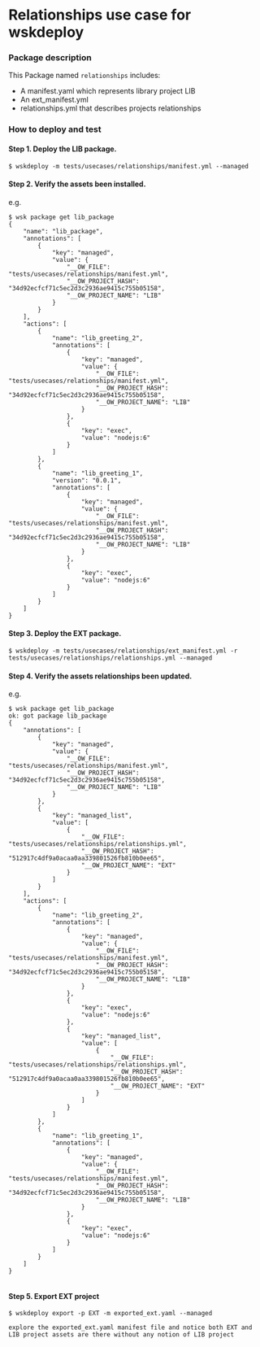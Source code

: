 <!--
#
# Licensed to the Apache Software Foundation (ASF) under one or more contributor
# license agreements.  See the NOTICE file distributed with this work for additional
# information regarding copyright ownership.  The ASF licenses this file to you
# under the Apache License, Version 2.0 (the # "License"); you may not use this
# file except in compliance with the License.  You may obtain a copy of the License
# at:
#
# http://www.apache.org/licenses/LICENSE-2.0
#
# Unless required by applicable law or agreed to in writing, software distributed
# under the License is distributed on an "AS IS" BASIS, WITHOUT WARRANTIES OR
# CONDITIONS OF ANY KIND, either express or implied.  See the License for the
# specific language governing permissions and limitations under the License.
#
-->

# Relationships use case for wskdeploy

### Package description

This Package named `relationships` includes:
- A manifest.yaml which represents library project LIB
- An ext_manifest.yml
- relationships.yml that describes projects relationships


### How to deploy and test

#### Step 1. Deploy the LIB package.

```
$ wskdeploy -m tests/usecases/relationships/manifest.yml --managed
```

#### Step 2. Verify the assets been installed.

e.g. 
```
$ wsk package get lib_package
{
    "name": "lib_package",
    "annotations": [
        {
            "key": "managed",
            "value": {
                "__OW_FILE": "tests/usecases/relationships/manifest.yml",
                "__OW_PROJECT_HASH": "34d92ecfcf71c5ec2d3c2936ae9415c755b05158",
                "__OW_PROJECT_NAME": "LIB"
            }
        }
    ],
    "actions": [
        {
            "name": "lib_greeting_2",
            "annotations": [
                {
                    "key": "managed",
                    "value": {
                        "__OW_FILE": "tests/usecases/relationships/manifest.yml",
                        "__OW_PROJECT_HASH": "34d92ecfcf71c5ec2d3c2936ae9415c755b05158",
                        "__OW_PROJECT_NAME": "LIB"
                    }
                },
                {
                    "key": "exec",
                    "value": "nodejs:6"
                }
            ]
        },
        {
            "name": "lib_greeting_1",
            "version": "0.0.1",
            "annotations": [
                {
                    "key": "managed",
                    "value": {
                        "__OW_FILE": "tests/usecases/relationships/manifest.yml",
                        "__OW_PROJECT_HASH": "34d92ecfcf71c5ec2d3c2936ae9415c755b05158",
                        "__OW_PROJECT_NAME": "LIB"
                    }
                },
                {
                    "key": "exec",
                    "value": "nodejs:6"
                }
            ]
        }
    ]
}
```

#### Step 3. Deploy the EXT package.

```
$ wskdeploy -m tests/usecases/relationships/ext_manifest.yml -r tests/usecases/relationships/relationships.yml --managed
```

#### Step 4. Verify the assets relationships been updated.

e.g. 
```
$ wsk package get lib_package
ok: got package lib_package
{
    "annotations": [
        {
            "key": "managed",
            "value": {
                "__OW_FILE": "tests/usecases/relationships/manifest.yml",
                "__OW_PROJECT_HASH": "34d92ecfcf71c5ec2d3c2936ae9415c755b05158",
                "__OW_PROJECT_NAME": "LIB"
            }
        },
        {
            "key": "managed_list",
            "value": [
                {
                    "__OW_FILE": "tests/usecases/relationships/relationships.yml",
                    "__OW_PROJECT_HASH": "512917c4df9a0acaa0aa339801526fb810b0ee65",
                    "__OW_PROJECT_NAME": "EXT"
                }
            ]
        }
    ],
    "actions": [
        {
            "name": "lib_greeting_2",
            "annotations": [
                {
                    "key": "managed",
                    "value": {
                        "__OW_FILE": "tests/usecases/relationships/manifest.yml",
                        "__OW_PROJECT_HASH": "34d92ecfcf71c5ec2d3c2936ae9415c755b05158",
                        "__OW_PROJECT_NAME": "LIB"
                    }
                },
                {
                    "key": "exec",
                    "value": "nodejs:6"
                },
                {
                    "key": "managed_list",
                    "value": [
                        {
                            "__OW_FILE": "tests/usecases/relationships/relationships.yml",
                            "__OW_PROJECT_HASH": "512917c4df9a0acaa0aa339801526fb810b0ee65",
                            "__OW_PROJECT_NAME": "EXT"
                        }
                    ]
                }
            ]
        },
        {
            "name": "lib_greeting_1",
            "annotations": [
                {
                    "key": "managed",
                    "value": {
                        "__OW_FILE": "tests/usecases/relationships/manifest.yml",
                        "__OW_PROJECT_HASH": "34d92ecfcf71c5ec2d3c2936ae9415c755b05158",
                        "__OW_PROJECT_NAME": "LIB"
                    }
                },
                {
                    "key": "exec",
                    "value": "nodejs:6"
                }
            ]
        }
    ]
}


```

#### Step 5. Export EXT project

```
$ wskdeploy export -p EXT -m exported_ext.yaml --managed

explore the exported_ext.yaml manifest file and notice both EXT and LIB project assets are there without any notion of LIB project
```